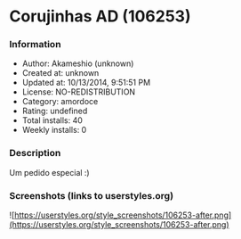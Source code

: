 # Corujinhas AD (106253)

### Information
- Author: Akameshio (unknown)
- Created at: unknown
- Updated at: 10/13/2014, 9:51:51 PM
- License: NO-REDISTRIBUTION
- Category: amordoce
- Rating: undefined
- Total installs: 40
- Weekly installs: 0


### Description
Um pedido especial :)


### Screenshots (links to userstyles.org)
![https://userstyles.org/style_screenshots/106253-after.png](https://userstyles.org/style_screenshots/106253-after.png)


